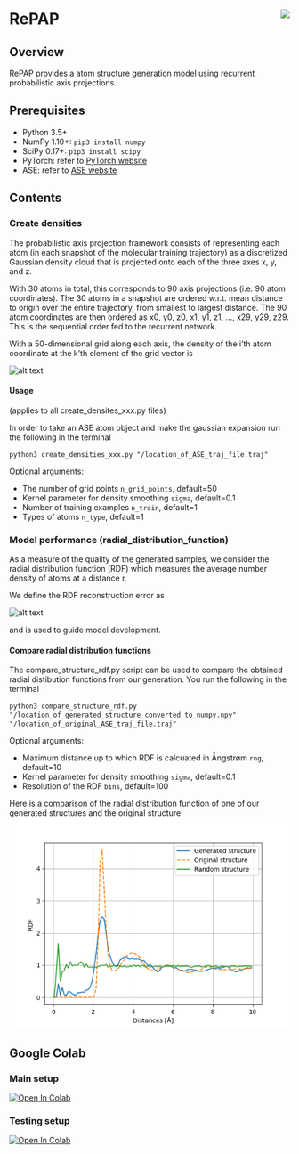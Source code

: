 # RePAP <img src="https://github.com/wambergo/Atomic-structure-generation-with-recurrent-neural-networks/blob/master/other/math/various%20figures/repap_logo.jpg" align="right" />

## Overview
RePAP provides a atom structure generation model using recurrent probabilistic axis projections.

## Prerequisites
- Python 3.5+
- NumPy 1.10+: ```pip3 install numpy```
- SciPy 0.17+: ```pip3 install scipy```
- PyTorch: refer to [PyTorch website](https://pytorch.org/get-started/locally/)
- ASE: refer to [ASE website](https://wiki.fysik.dtu.dk/ase/install.html)

## Contents
### Create densities
The probabilistic axis projection framework consists of representing each atom (in each snapshot
of the molecular training trajectory) as a discretized Gaussian density cloud that is projected onto
each of the three axes x, y, and z.

With 30 atoms in total, this corresponds to 90 axis projections (i.e. 90 atom coordinates).
The 30 atoms in a snapshot are ordered w.r.t. mean distance to origin over the entire trajectory, from smallest to largest distance. The 90 atom coordinates are then ordered as
x0, y0, z0, x1, y1, z1, ..., x29, y29, z29. This is the sequential order fed to the recurrent network.

With a 50-dimensional grid along each axis, the density of the i’th atom coordinate at the k’th
element of the grid vector is

![alt text](https://github.com/wambergo/Atomic-structure-generation-with-recurrent-neural-networks/blob/master/other/math/gauss_exp.png)

#### Usage
(applies to all create_densites_xxx.py files)

In order to take an ASE atom object and make the gaussian expansion run the following in the terminal
```
python3 create_densities_xxx.py "/location_of_ASE_traj_file.traj"
```
Optional arguments:
- The number of grid points ```n_grid_points```, default=50
- Kernel parameter for density smoothing ```sigma```, default=0.1
- Number of training examples ```n_train```, default=1
- Types of atoms ```n_type```, default=1

### Model performance (radial_distribution_function)
As a measure of the quality of the generated samples, we consider the radial distribution function (RDF) which measures the average number density of atoms at a distance r.

We define the RDF reconstruction error as

![alt text](https://github.com/wambergo/Atomic-structure-generation-with-recurrent-neural-networks/blob/master/other/math/rdf_error.png) 

and is used to guide model development.

#### Compare radial distribution functions
The compare_structure_rdf.py script can be used to compare the obtained radial distibution functions from our generation. You run the following in the terminal
```
python3 compare_structure_rdf.py "/location_of_generated_structure_converted_to_numpy.npy" "/location_of_original_ASE_traj_file.traj"
```
Optional arguments:
- Maximum distance up to which RDF is calcuated in Ångstrøm ```rng```, default=10
- Kernel parameter for density smoothing ```sigma```, default=0.1
- Resolution of the RDF ```bins```, default=100

Here is a comparison of the radial distribution function of one of our generated structures and the original structure 
![Screenshot](/radial_distribution_function/plots/compare_s01_40000_l1_256hidden.png)


## Google Colab

### Main setup
[![Open In Colab](https://colab.research.google.com/assets/colab-badge.svg)](https://colab.research.google.com/drive/1n1ZYoIAycpqcqS1h6HUPTPRlss9fMhUP#scrollTo=tCwAinf6qZDa)

### Testing setup
[![Open In Colab](https://colab.research.google.com/assets/colab-badge.svg)](https://colab.research.google.com/drive/1lCU9xOw1He0ArtYbdtE179HwEsGbrsul)
